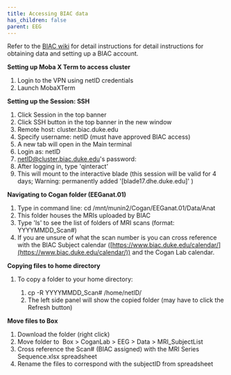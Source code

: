 ```yaml
---
title: Accessing BIAC data
has_children: false
parent: EEG
---
```


Refer to the [BIAC wiki](https://wiki.biac.duke.edu/biac:gettingstarted) for detail instructions for detail instructions for obtaining data and setting up a BIAC account.

**Setting up Moba X Term to access cluster**

1.  Login to the VPN using netID credentials
2.  Launch MobaXTerm

**Setting up the Session: SSH**

1.  Click Session in the top banner 
2.  Click SSH button in the top banner in the new window
3.  Remote host: cluster.biac.duke.edu
4.  Specify username: netID (must have approved BIAC access)
5.  A new tab will open in the Main terminal
6.  Login as: netID
7.  netID@cluster.biac.duke.edu's password: 
8.  After logging in, type 'qinteract' 
9.  This will mount to the interactive blade (this session will be valid for 4 days; Warning: permanently added '[blade17.dhe.duke.edu]' )

**Navigating to Cogan folder (EEGanat.01)**

1.  Type in command line: cd /mnt/munin2/Cogan/EEGanat.01/Data/Anat
2.  This folder houses the MRIs uploaded by BIAC
3.  Type 'ls' to see the list of folders of MRI scans (format: YYYYMMDD_Scan#) 
4.  If you are unsure of what the scan number is you can cross reference with the BIAC Subject calendar ([https://www.biac.duke.edu/calendar/](https://www.biac.duke.edu/calendar/)) and the Cogan Lab calendar. 

**Copying files to home directory**

1. To copy a folder to your home directory:

   1. cp -R YYYYMMDD_Scan# /home/netID/
   2. The left side panel will show the copied folder (may have to click the Refresh button) 

**Move files to Box**

1.  Download the folder (right click) 
2.  Move folder to  Box > CoganLab > EEG > Data > MRI_SubjectList
3.  Cross reference the Scan# (BIAC assigned) with the MRI Series Sequence.xlsx spreadsheet
4.  Rename the files to correspond with the subjectID from spreadsheet
